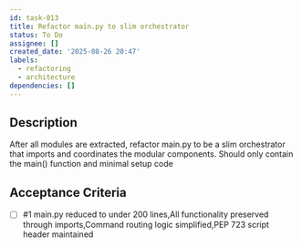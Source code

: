 ```yaml
---
id: task-013
title: Refactor main.py to slim orchestrator
status: To Do
assignee: []
created_date: '2025-08-26 20:47'
labels:
  - refactoring
  - architecture
dependencies: []
---
```


## Description

After all modules are extracted, refactor main.py to be a slim orchestrator that imports and coordinates the modular components. Should only contain the main() function and minimal setup code

## Acceptance Criteria
<!-- AC:BEGIN -->
- [ ] #1 main.py reduced to under 200 lines,All functionality preserved through imports,Command routing logic simplified,PEP 723 script header maintained
<!-- AC:END -->
